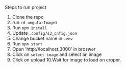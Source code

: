 

Steps to run project

1. Clone the repo
2. run `cd angularImage1`
3. Run `npm install`
4. Update `.config/s3_cnfig.json`
5. Change bucket name in `.env`
6. Run `npm start`
7. Open 'http://localhost:3000' in broswer
8. Click on `select image` and select an image
9. Click on upload
10.Wait for image to load on croper.
